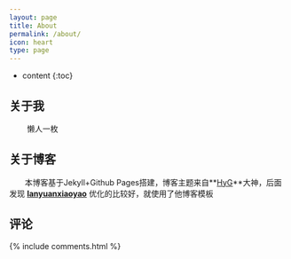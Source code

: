 ```yaml
---
layout: page
title: About
permalink: /about/
icon: heart
type: page
---
```


* content
{:toc}


## 关于我
　　 懒人一枚

## 关于博客
　　本博客基于Jekyll+Github Pages搭建，博客主题来自**[HyG](https://github.com/Gaohaoyang)**大神，后面发现 **[lanyuanxiaoyao](http://lanyuanxiaoyao.com/)** 优化的比较好，就使用了他博客模板

## 评论

{% include comments.html %}
